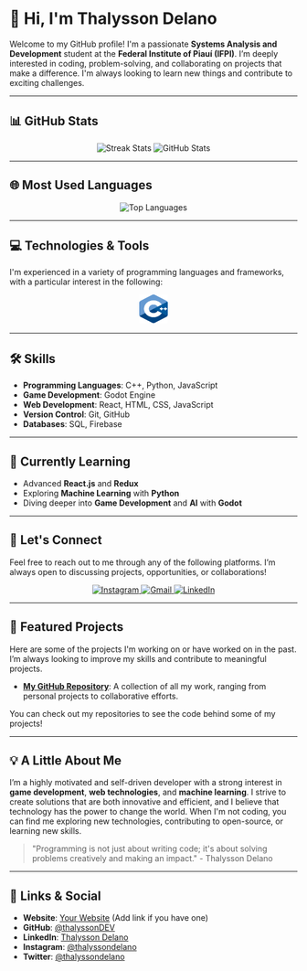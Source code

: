 # 👋 Hi, I'm Thalysson Delano

Welcome to my GitHub profile! I'm a passionate **Systems Analysis and Development** student at the **Federal Institute of Piauí (IFPI)**. I’m deeply interested in coding, problem-solving, and collaborating on projects that make a difference. I'm always looking to learn new things and contribute to exciting challenges.

---

## 📊 GitHub Stats

<div align="center">
    <img src="https://github-readme-streak-stats.herokuapp.com/?user=thalyssonDEV&theme=radical" alt="Streak Stats" width="400" />
    <img src="https://github-readme-stats.vercel.app/api?username=thalyssonDEV&show_icons=true&locale=en&theme=radical" alt="GitHub Stats" width="400" />
</div>

---

## 🌐 Most Used Languages

<div align="center">
    <img src="https://github-readme-stats.vercel.app/api/top-langs?username=thalyssonDEV&show_icons=true&locale=en&layout=compact&theme=radical" alt="Top Languages" width="500" />
</div>

---

## 💻 Technologies & Tools

I'm experienced in a variety of programming languages and frameworks, with a particular interest in the following:

<p align="center">
    <a href="https://www.cplusplus.com/doc/tutorial/" target="_blank" rel="noopener noreferrer">
        <img src="images/ISO_C++_Logo.svg.png" alt="C++" width="50" height="50"/>
    </a>
</p>

---

## 🛠️ Skills

- **Programming Languages**: C++, Python, JavaScript
- **Game Development**: Godot Engine
- **Web Development**: React, HTML, CSS, JavaScript
- **Version Control**: Git, GitHub
- **Databases**: SQL, Firebase

---

## 🌱 Currently Learning

- Advanced **React.js** and **Redux**
- Exploring **Machine Learning** with **Python**
- Diving deeper into **Game Development** and **AI** with **Godot**

---

## 📱 Let's Connect

Feel free to reach out to me through any of the following platforms. I’m always open to discussing projects, opportunities, or collaborations!

<p align="center">
    <a href="https://www.instagram.com/thalyssondelano" target="_blank" rel="noopener noreferrer">
        <img src="https://upload.wikimedia.org/wikipedia/commons/a/a5/Instagram_icon.png" alt="Instagram" width="40" height="40"/>
    </a>
    <a href="mailto:contato.thalyssondel@gmail.com" target="_blank" rel="noopener noreferrer">
        <img src="https://www.flaticon.com/br/icone-gratis/gmail_5968534" alt="Gmail" width="40" height="40"/>
    </a>
    <a href="https://www.linkedin.com/in/thalyssondelano" target="_blank" rel="noopener noreferrer">
        <img src="https://upload.wikimedia.org/wikipedia/commons/7/7e/LinkedIn_icon.svg" alt="LinkedIn" width="40" height="40"/>
    </a>
</p>

---

## 🌟 Featured Projects

Here are some of the projects I'm working on or have worked on in the past. I’m always looking to improve my skills and contribute to meaningful projects.

- **[My GitHub Repository](https://github.com/thalyssonDEV)**: A collection of all my work, ranging from personal projects to collaborative efforts.

You can check out my repositories to see the code behind some of my projects!

---

## 💡 A Little About Me

I’m a highly motivated and self-driven developer with a strong interest in **game development**, **web technologies**, and **machine learning**. I strive to create solutions that are both innovative and efficient, and I believe that technology has the power to change the world. When I'm not coding, you can find me exploring new technologies, contributing to open-source, or learning new skills.

> "Programming is not just about writing code; it's about solving problems creatively and making an impact." - Thalysson Delano

---

## 🔗 Links & Social

- **Website**: [Your Website](#) (Add link if you have one)
- **GitHub**: [@thalyssonDEV](https://github.com/thalyssonDEV)
- **LinkedIn**: [Thalysson Delano](https://www.linkedin.com/in/thalyssondelano)
- **Instagram**: [@thalyssondelano](https://www.instagram.com/thalyssondelano)
- **Twitter**: [@thalyssondelano](https://twitter.com/thalyssondelano)
